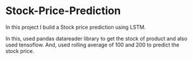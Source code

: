 # Stock-Price-Prediction
In this project I build a Stock price prediction using LSTM.

In this, used pandas datareader library to get the stock of product and also used tensoflow. 
And, used rolling average of 100 and 200 to predict the stock price.
